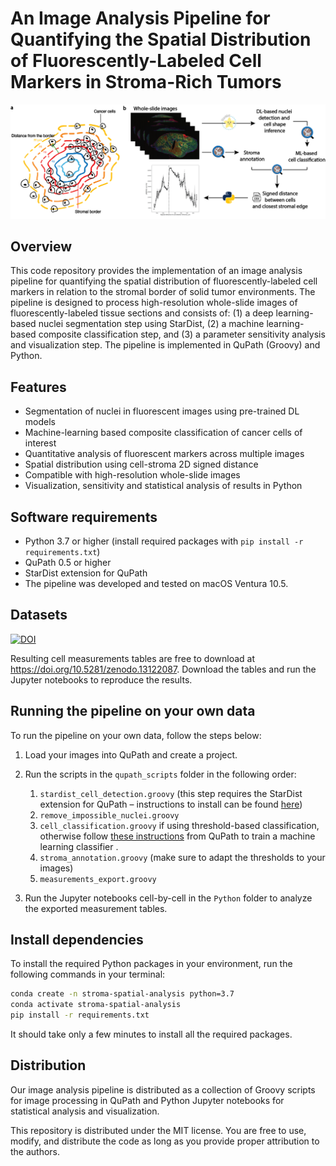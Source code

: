# An Image Analysis Pipeline for Quantifying the Spatial Distribution of Fluorescently-Labeled Cell Markers in Stroma-Rich Tumors

![StromaCellMarkerQuant](images/fig1_workflow.png)

## Overview
This code repository provides the implementation of an image analysis pipeline for quantifying the spatial distribution of fluorescently-labeled cell markers in relation to the stromal border of solid tumor environments. The pipeline is designed to process high-resolution whole-slide images of fluorescently-labeled tissue sections and consists of: (1) a deep learning-based nuclei segmentation step using StarDist, (2) a machine learning-based composite classification step, and (3) a parameter sensitivity analysis and visualization step. The pipeline is implemented in QuPath (Groovy) and Python.


## Features
- Segmentation of nuclei in fluorescent images using pre-trained DL models
- Machine-learning based composite classification of cancer cells of interest
- Quantitative analysis of fluorescent markers across multiple images
- Spatial distribution using cell-stroma 2D signed distance
- Compatible with high-resolution whole-slide images 
- Visualization, sensitivity and statistical analysis of results in Python


## Software requirements
- Python 3.7 or higher (install required packages with `pip install -r requirements.txt`)
- QuPath 0.5 or higher
- StarDist extension for QuPath
- The pipeline was developed and tested on macOS Ventura 10.5. 


## Datasets
[![DOI](https://zenodo.org/badge/DOI/10.5281/zenodo.13122087.svg)](https://doi.org/10.5281/zenodo.13122087)

Resulting cell measurements tables are free to download at https://doi.org/10.5281/zenodo.13122087. Download the tables and run the Jupyter notebooks to reproduce the results.


## Running the pipeline on your own data
To run the pipeline on your own data, follow the steps below:

1. Load your images into QuPath and create a project.
2. Run the scripts in the `qupath_scripts` folder in the following order:
    1. `stardist_cell_detection.groovy` (this step requires the StarDist extension for QuPath – instructions to install can be found [here](https://qupath.readthedocs.io/en/0.4/docs/deep/stardist.html))
    2. `remove_impossible_nuclei.groovy`
    3. `cell_classification.groovy` if using threshold-based classification, otherwise follow [these instructions](https://qupath.readthedocs.io/en/stable/docs/tutorials/cell_classification.html#train-a-cell-classifier-based-on-annotations) from QuPath to train a machine learning classifier .
    4. `stroma_annotation.groovy` (make sure to adapt the thresholds to your images)
    5. `measurements_export.groovy` 
    
3. Run the Jupyter notebooks cell-by-cell in the `Python` folder to analyze the exported measurement tables.


## Install dependencies
To install the required Python packages in your environment, run the following commands in your terminal:

```bash
conda create -n stroma-spatial-analysis python=3.7
conda activate stroma-spatial-analysis
pip install -r requirements.txt
```

It should take only a few minutes to install all the required packages.


## Distribution
Our image analysis pipeline is distributed as a collection of Groovy scripts for image processing in QuPath and Python Jupyter notebooks for statistical analysis and visualization.

This repository is distributed under the MIT license. You are free to use, modify, and distribute the code as long as you provide proper attribution to the authors.